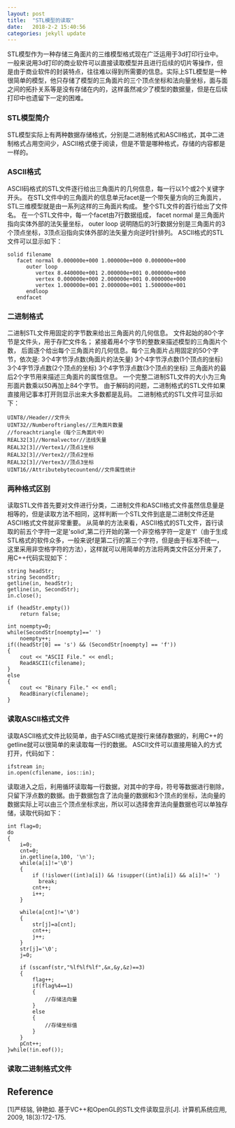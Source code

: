 ```yaml
---
layout: post
title:  "STL模型的读取"
date:   2018-2-2 15:40:56
categories: jekyll update
---
```


STL模型作为一种存储三角面片的三维模型格式现在广泛运用于3d打印行业中。一般来说用3d打印的商业软件可以直接读取模型并且进行后续的切片等操作，但是由于商业软件的封装特点，往往难以得到所需要的信息。实际上STL模型是一种很简单的模型，他只存储了模型的三角面片的三个顶点坐标和法向量坐标，面与面之间的拓扑关系等是没有存储在内的，这样虽然减少了模型的数据量，但是在后续打印中也遗留下一定的困难。

### STL模型简介
STL模型实际上有两种数据存储格式，分别是二进制格式和ASCII格式，其中二进制格式占用空间少，ASCII格式便于阅读，但是不管是哪种格式，存储的内容都是一样的。

### ASCII格式
ASCII码格式的STL文件逐行给出三角面片的几何信息，每一行以1个或2个关键字开头。
在STL文件中的三角面片的信息单元facet是一个带矢量方向的三角面片，STL三维模型就是由一系列这样的三角面片构成。
整个STL文件的首行给出了文件名。
在一个STL文件中，每一个facet由7行数据组成，
facet normal 是三角面片指向实体外部的法矢量坐标，
outer loop 说明随后的3行数据分别是三角面片的3个顶点坐标，3顶点沿指向实体外部的法矢量方向逆时针排列。
ASCII格式的STL文件可以显示如下：
```
solid filename
   facet normal 0.000000e+000 1.000000e+000 0.000000e+000
      outer loop
         vertex 8.440000e+001 2.000000e+001 0.000000e+000
         vertex 0.000000e+000 2.000000e+001 0.000000e+000
         vertex 1.000000e+001 2.000000e+001 1.500000e+001
      endloop
   endfacet
   ```

### 二进制格式
二进制STL文件用固定的字节数来给出三角面片的几何信息。
文件起始的80个字节是文件头，用于存贮文件名；
紧接着用4个字节的整数来描述模型的三角面片个数，
后面逐个给出每个三角面片的几何信息。每个三角面片占用固定的50个字节，依次是:
3个4字节浮点数(角面片的法矢量)
3个4字节浮点数(1个顶点的坐标)
3个4字节浮点数(2个顶点的坐标)
3个4字节浮点数(3个顶点的坐标)
三角面片的最后2个字节用来描述三角面片的属性信息。
一个完整二进制STL文件的大小为三角形面片数乘以50再加上84个字节。
由于解码的问题，二进制格式的STL文件如果直接用记事本打开则显示出来大多数都是乱码。
二进制格式的STL文件可显示如下：
```
UINT8//Header//文件头
UINT32//Numberoftriangles//三角面片数量
//foreachtriangle（每个三角面片中）
REAL32[3]//Normalvector//法线矢量
REAL32[3]//Vertex1//顶点1坐标
REAL32[3]//Vertex2//顶点2坐标
REAL32[3]//Vertex3//顶点3坐标
UINT16//Attributebytecountend//文件属性统计
```

### 两种格式区别
读取STL文件首先要对文件进行分类，二进制文件和ASCII格式文件虽然信息量是相等的，但是读取方法不相同，这样判断一个STL文件到底是二进制文件还是ASCII格式文件就非常重要。
从简单的方法来看，ASCII格式的STL文件，首行读取的前五个字符一定是'solid',第二行开始的第一个非空格字符一定是'f'（由于生成STL格式的软件众多，一般来说f是第二行的第三个字符，但是由于标准不统一，这里采用非空格字符的方法），这样就可以用简单的方法将两类文件区分开来了，用C++代码实现如下：
```
string headStr;
string SecondStr;
getline(in, headStr);
getline(in, SecondStr);
in.close();

if (headStr.empty())
    return false;

int noempty=0;
while(SecondStr[noempty]==' ')
    noempty++;
if((headStr[0] == 's') && (SecondStr[noempty] == 'f'))
{
    cout << "ASCII File." << endl;
    ReadASCII(cfilename);
}
else
{
    cout << "Binary File." << endl;
    ReadBinary(cfilename);
}
```

### 读取ASCII格式文件
读取ASCII格式文件比较简单，由于ASCII格式是按行来储存数据的，利用C++的getline就可以很简单的来读取每一行的数据。
ASCII文件可以直接用输入的方式打开，代码如下：
```
ifstream in;  
in.open(cfilename, ios::in);  
```
读取进入之后，利用循环读取每一行数据，对其中的字母，符号等数据进行剔除，只留下浮点数的数据。由于数据包含了法向量的数据和3个顶点的坐标，法向量的数据实际上可以由三个顶点坐标求出，所以可以选择舍弃法向量数据也可以单独存储，读取代码如下：
```
int flag=0;
do   
{   
    i=0;   
    cnt=0;   
    in.getline(a,100, '\n');   
    while(a[i]!='\0')   
    {   
        if (!islower((int)a[i]) && !isupper((int)a[i]) && a[i]!=' ')   
          break;   
        cnt++;   
        i++;   
    }   

    while(a[cnt]!='\0')           
    {   
        str[j]=a[cnt];   
        cnt++;   
        j++;   
    }   
    str[j]='\0';   
    j=0;   

    if (sscanf(str,"%lf%lf%lf",&x,&y,&z)==3)   
    {   
        flag++;
        if(flag%4==1)
        {
            //存储法向量
        }
        else
        {
            //存储坐标值
        }
    }  
    pCnt++;  
}while(!in.eof());
```
### 读取二进制格式文件


## Reference
[1]严梽铭, 钟艳如. 基于VC++和OpenGL的STL文件读取显示[J]. 计算机系统应用, 2009, 18(3):172-175.
